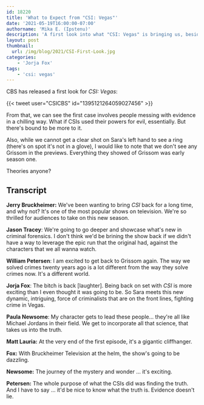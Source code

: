 ```yaml
---
id: 18220
title: 'What to Expect from "CSI: Vegas"'
date: '2021-05-19T16:00:00-07:00'
authorname: 'Mika E. (Ipstenu)'
description: 'A first look into what "CSI: Vegas" is bringing us, besides crime, is here.'
layout: post
thumbnail:
  url: /img/blog/2021/CSI-First-Look.jpg
categories:
    - 'Jorja Fox'
tags:
    - 'csi: vegas'
---
```


CBS has released a first look for _CSI: Vegas_:

{{< tweet user="CSICBS" id="1395121264059027456" >}}

From that, we can see the first case involves people messing with evidence in a chilling way. What if CSIs used their powers for evil, essentially. But there's bound to be more to it.

Also, while we cannot get a clear shot on Sara's left hand to see a ring (there's on spot it's not in a glove), I would like to note that we don't see any Grissom in the previews. Everything they showed of Grissom was early season one.

Theories anyone?

## Transcript

**Jerry Bruckheimer:** We've been wanting to bring _CSI_ back for a long time, and why not? It's one of the most popular shows on television. We're so thrilled for audiences to take on this new season.

**Jason Tracey**: We're going to go deeper and showcase what's new in criminal forensics. I don't think we'd be brining the show back if we didn't have a way to leverage the epic run that the original had, against the characters that we all wanna watch.

**William Petersen**: I am excited to get back to Grissom again. The way we solved crimes twenty years ago is a lot different from the way they solve crimes now. It's a different world.

**Jorja Fox**: The bitch is back [laughter]. Being back on set with _CSI_ is more exciting than I even thought it was going to be. So Sara meets this new dynamic, intriguing, force of criminalists that are on the front lines, fighting crime in Vegas.

**Paula Newsome**: My character gets to lead these people... they're all like Michael Jordans in their field. We get to incorporate all that science, that takes us into the truth.

**Matt Lauria:** At the very end of the first episode, it's a gigantic cliffhanger.

**Fox:** With Bruckheimer Television at the helm, the show's going to be dazzling.

**Newsome:** The journey of the mystery and wonder ... it's exciting.

**Petersen:** The whole purpose of what the CSIs did was finding the truth. And I have to say ... it'd be nice to know what the truth is. Evidence doesn't lie.
